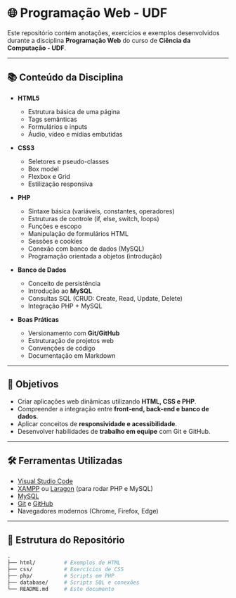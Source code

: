 # 🌐 Programação Web - UDF

Este repositório contém anotações, exercícios e exemplos desenvolvidos durante a disciplina **Programação Web** do curso de **Ciência da Computação - UDF**.

---

## 📚 Conteúdo da Disciplina

- **HTML5**
  - Estrutura básica de uma página
  - Tags semânticas
  - Formulários e inputs
  - Áudio, vídeo e mídias embutidas

- **CSS3**
  - Seletores e pseudo-classes
  - Box model
  - Flexbox e Grid
  - Estilização responsiva

- **PHP**
  - Sintaxe básica (variáveis, constantes, operadores)
  - Estruturas de controle (if, else, switch, loops)
  - Funções e escopo
  - Manipulação de formulários HTML
  - Sessões e cookies
  - Conexão com banco de dados (MySQL)
  - Programação orientada a objetos (introdução)

- **Banco de Dados**
  - Conceito de persistência
  - Introdução ao **MySQL**
  - Consultas SQL (CRUD: Create, Read, Update, Delete)
  - Integração PHP + MySQL

- **Boas Práticas**
  - Versionamento com **Git/GitHub**
  - Estruturação de projetos web
  - Convenções de código
  - Documentação em Markdown

---

## 🚀 Objetivos

- Criar aplicações web dinâmicas utilizando **HTML, CSS e PHP**.  
- Compreender a integração entre **front-end, back-end e banco de dados**.  
- Aplicar conceitos de **responsividade e acessibilidade**.  
- Desenvolver habilidades de **trabalho em equipe** com Git e GitHub.  

---

## 🛠️ Ferramentas Utilizadas

- [Visual Studio Code](https://code.visualstudio.com/)  
- [XAMPP](https://www.apachefriends.org/) ou [Laragon](https://laragon.org/) (para rodar PHP e MySQL)  
- [MySQL](https://www.mysql.com/)  
- [Git](https://git-scm.com/) e [GitHub](https://github.com/)  
- Navegadores modernos (Chrome, Firefox, Edge)  

---

## 📂 Estrutura do Repositório

```bash
.
├── html/         # Exemplos de HTML
├── css/          # Exercícios de CSS
├── php/          # Scripts em PHP
├── database/     # Scripts SQL e conexões
└── README.md     # Este documento
